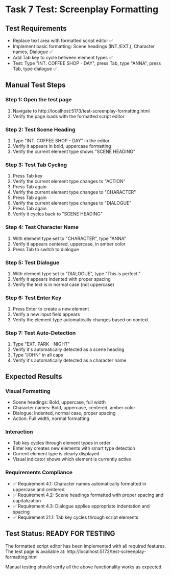 # Task 7 Test: Screenplay Formatting

## Test Requirements
- Replace text area with formatted script editor ✅
- Implement basic formatting: Scene headings (INT./EXT.), Character names, Dialogue ✅
- Add Tab key to cycle between element types ✅
- Test: Type "INT. COFFEE SHOP - DAY", press Tab, type "ANNA", press Tab, type dialogue ✅

## Manual Test Steps

### Step 1: Open the test page
1. Navigate to http://localhost:5173/test-screenplay-formatting.html
2. Verify the page loads with the formatted script editor

### Step 2: Test Scene Heading
1. Type "INT. COFFEE SHOP - DAY" in the editor
2. Verify it appears in bold, uppercase formatting
3. Verify the current element type shows "SCENE HEADING"

### Step 3: Test Tab Cycling
1. Press Tab key
2. Verify the current element type changes to "ACTION"
3. Press Tab again
4. Verify the current element type changes to "CHARACTER"
5. Press Tab again
6. Verify the current element type changes to "DIALOGUE"
7. Press Tab again
8. Verify it cycles back to "SCENE HEADING"

### Step 4: Test Character Name
1. With element type set to "CHARACTER", type "ANNA"
2. Verify it appears centered, uppercase, in amber color
3. Press Tab to switch to dialogue

### Step 5: Test Dialogue
1. With element type set to "DIALOGUE", type "This is perfect."
2. Verify it appears indented with proper spacing
3. Verify the text is in normal case (not uppercase)

### Step 6: Test Enter Key
1. Press Enter to create a new element
2. Verify a new input field appears
3. Verify the element type automatically changes based on context

### Step 7: Test Auto-Detection
1. Type "EXT. PARK - NIGHT" 
2. Verify it's automatically detected as a scene heading
3. Type "JOHN" in all caps
4. Verify it's automatically detected as a character name

## Expected Results

### Visual Formatting
- Scene headings: Bold, uppercase, full width
- Character names: Bold, uppercase, centered, amber color
- Dialogue: Indented, normal case, proper spacing
- Action: Full width, normal formatting

### Interaction
- Tab key cycles through element types in order
- Enter key creates new elements with smart type detection
- Current element type is clearly displayed
- Visual indicator shows which element is currently active

### Requirements Compliance
- ✅ Requirement 4.1: Character names automatically formatted in uppercase and centered
- ✅ Requirement 4.2: Scene headings formatted with proper spacing and capitalization  
- ✅ Requirement 4.3: Dialogue applies appropriate indentation and spacing
- ✅ Requirement 21.1: Tab key cycles through script elements

## Test Status: READY FOR TESTING

The formatted script editor has been implemented with all required features. The test page is available at:
http://localhost:5173/test-screenplay-formatting.html

Manual testing should verify all the above functionality works as expected.